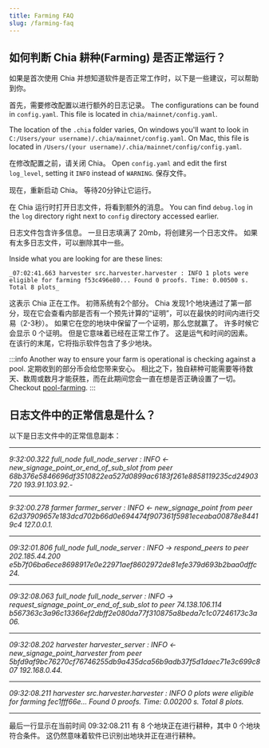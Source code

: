 ```yaml
---
title: Farming FAQ
slug: /farming-faq
---
```


## 如何判断 Chia 耕种(Farming) 是否正常运行？

如果是首次使用 Chia 并想知道软件是否正常工作时，以下是一些建议，可以帮助到你。

首先，需要修改配置以进行额外的日志记录。 The configurations can be found in `config.yaml`. This file is located in `chia/mainnet/config.yaml`.

The location of the `.chia` folder varies, On windows you'll want to look in `C:/Users/your username)/.chia/mainnet/config.yaml`. On Mac, this file is located in `/Users/(your username)/.chia/mainnet/config/config.yaml`.

在修改配置之前，请关闭 Chia。 Open `config.yaml` and edit the first `log_level`, setting it `INFO` instead of `WARNING`. 保存文件。

现在，重新启动 Chia。 等待20分钟让它运行。

在 Chia 运行时打开日志文件，将看到额外的消息。 You can find `debug.log` in the `log` directory right next to `config` directory accessed earlier.

日志文件包含许多信息。 一旦日志填满了 20mb，将创建另一个日志文件。 如果有太多日志文件，可以删除其中一些。

Inside what you are looking for are these lines:

```
_07:02:41.663 harvester src.harvester.harvester : INFO 1 plots were eligible for farming f53c496e80... Found 0 proofs. Time: 0.00500 s. Total 8 plots_
```

这表示 Chia 正在工作。 初筛系统有2个部分。 Chia 发现1个地块通过了第一部分，现在它会查看内部是否有一个预先计算的“证明”，可以在最快的时间内进行交易（2-3秒）。 如果它在您的地块中保留了一个证明，那么您就赢了。 许多时候它会显示 0 个证明。 但是它意味着已经在正常工作了。 这是运气和时间的因素。 在该行的末尾，它将指示软件包含了多少地块。

:::info
Another way to ensure your farm is operational is checking against a pool. 定期收到的部分币会给您带来安心。 相比之下，独自耕种可能需要等待数天、数周或数月才能获胜，而在此期间您会一直在想是否正确设置了一切。 Checkout [pool-farming](/pool-farming).
:::

## 日志文件中的正常信息是什么？

以下是日志文件中的正常信息副本：

---

_9:32:00.322 full_node full_node_server : INFO \<- new_signage_point_or_end_of_sub_slot from peer 68b376e5846696df3510822ea527d0899ac6183f261e8858119235cd24903720 193.91.103.92._-

---

_9:32:00.278 farmer farmer_server : INFO \<- new_signage_point from peer 62d37909657e183dcd702b66d0e694474f907361f5981eceaba00878e84419c4 127.0.0.1._

---

_09:32:01.806 full_node full_node_server : INFO -> respond_peers to peer 202.185.44.200 e5b7f06ba6ece8698917e0e22971aef8602972de81efe379d693b2baa0dffc24._

---

_09:32:08.063 full_node full_node_server : INFO -> request_signage_point_or_end_of_sub_slot to peer 74.138.106.114 b567363c3a96c13366ef2dbff2e080da77f310875a8beda7c1c07246173c3a06._

---

_09:32:08.202 harvester harvester_server : INFO \<- new_signage_point_harvester from peer 5bfd9af9bc76270cf76746255db9a435dca56b9adb37f5d1daec71e3c699c807 192.168.0.44._

---

_09:32:08.211 harvester src.harvester.harvester : INFO 0 plots were eligible for farming fec1fff66e... Found 0 proofs. Time: 0.00200 s. Total 8 plots._

---

最后一行显示在当前时间 09:32:08.211 有 8 个地块正在进行耕种，其中 0 个地块符合条件。 这仍然意味着软件已识别出地块并正在进行耕种。

